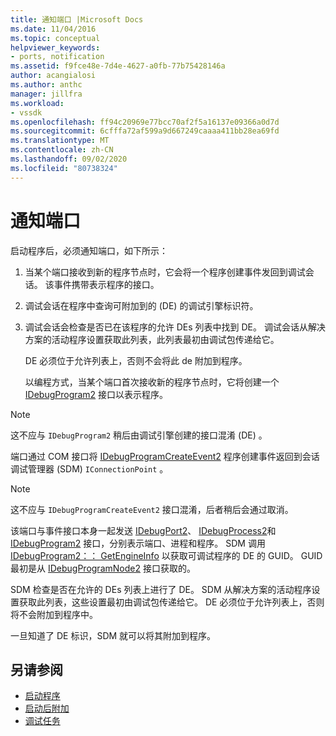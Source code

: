 ```yaml
---
title: 通知端口 |Microsoft Docs
ms.date: 11/04/2016
ms.topic: conceptual
helpviewer_keywords:
- ports, notification
ms.assetid: f9fce48e-7d4e-4627-a0fb-77b75428146a
author: acangialosi
ms.author: anthc
manager: jillfra
ms.workload:
- vssdk
ms.openlocfilehash: ff94c20969e77bcc70af2f5a16137e09366a0d7d
ms.sourcegitcommit: 6cfffa72af599a9d667249caaaa411bb28ea69fd
ms.translationtype: MT
ms.contentlocale: zh-CN
ms.lasthandoff: 09/02/2020
ms.locfileid: "80738324"
---
```

# <a name="notify-the-port"></a>通知端口
启动程序后，必须通知端口，如下所示：

1. 当某个端口接收到新的程序节点时，它会将一个程序创建事件发回到调试会话。 该事件携带表示程序的接口。

2. 调试会话在程序中查询可附加到的 (DE) 的调试引擎标识符。

3. 调试会话会检查是否已在该程序的允许 DEs 列表中找到 DE。 调试会话从解决方案的活动程序设置获取此列表，此列表最初由调试包传递给它。

    DE 必须位于允许列表上，否则不会将此 de 附加到程序。

   以编程方式，当某个端口首次接收新的程序节点时，它将创建一个 [IDebugProgram2](../../extensibility/debugger/reference/idebugprogram2.md) 接口以表示程序。

> [!NOTE]
> 这不应与 `IDebugProgram2` 稍后由调试引擎创建的接口混淆 (DE) 。

 端口通过 COM 接口将 [IDebugProgramCreateEvent2](../../extensibility/debugger/reference/idebugprogramcreateevent2.md) 程序创建事件返回到会话调试管理器 (SDM) `IConnectionPoint` 。

> [!NOTE]
> 这不应与 `IDebugProgramCreateEvent2` 接口混淆，后者稍后会通过取消。

 该端口与事件接口本身一起发送 [IDebugPort2](../../extensibility/debugger/reference/idebugport2.md)、 [IDebugProcess2](../../extensibility/debugger/reference/idebugprocess2.md)和 [IDebugProgram2](../../extensibility/debugger/reference/idebugprogram2.md) 接口，分别表示端口、进程和程序。 SDM 调用 [IDebugProgram2：： GetEngineInfo](../../extensibility/debugger/reference/idebugprogram2-getengineinfo.md) 以获取可调试程序的 DE 的 GUID。 GUID 最初是从 [IDebugProgramNode2](../../extensibility/debugger/reference/idebugprogramnode2.md) 接口获取的。

 SDM 检查是否在允许的 DEs 列表上进行了 DE。 SDM 从解决方案的活动程序设置获取此列表，这些设置最初由调试包传递给它。 DE 必须位于允许列表上，否则将不会附加到程序中。

 一旦知道了 DE 标识，SDM 就可以将其附加到程序。

## <a name="see-also"></a>另请参阅
- [启动程序](../../extensibility/debugger/launching-a-program.md)
- [启动后附加](../../extensibility/debugger/attaching-after-a-launch.md)
- [调试任务](../../extensibility/debugger/debugging-tasks.md)

